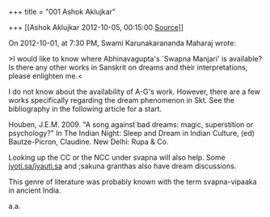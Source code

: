 +++
title = "001 Ashok Aklujkar"

+++
[[Ashok Aklujkar	2012-10-05, 00:15:00 [Source](https://groups.google.com/g/bvparishat/c/KJZLRmGZVHo)]]



  
On 2012-10-01, at 7:30 PM, Swami Karunakarananda Maharaj wrote:  
  
\>I would like to know where Abhinavagupta's \`Swapna Manjari' is available? Is there any other works in Sanskrit on dreams and their interpretations, please enlighten me.\<  
  

I do not know about the availability of A-G's work. However, there are a few works specifically regarding the dream phenomenon in Skt. See the bibliography in the following article for a start.  
  
Houben, J.E.M. 2009. "A song against bad dreams: magic, superstition or psychology?" In The Indian Night: Sleep and Dream in Indian Culture, (ed) Bautze-Picron, Claudine. New Delhi: Rupa & Co.  
  
Looking up the CC or the NCC under svapna will also help. Some [jyoti.sa/jyauti.sa](http://jyoti.sa/jyauti.sa) and ;sakuna granthas also have dream discussions.  
  
This genre of literature was probably known with the term svapna-vipaaka in ancient India.  
  
a.a.

